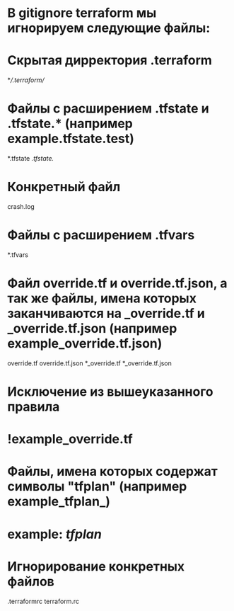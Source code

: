 # В gitignore terraform мы игнорируем следующие файлы:
# Скрытая дирректория .terraform
**/.terraform/*

# Файлы с расширением .tfstate и .tfstate.* (например example.tfstate.test)
*.tfstate
*.tfstate.*

# Конкретный файл
crash.log

# Файлы с расширением .tfvars
*.tfvars

# Файл override.tf и override.tf.json, а так же файлы, имена которых заканчиваются на _override.tf и _override.tf.json (например example_override.tf.json)
override.tf
override.tf.json
*_override.tf
*_override.tf.json

# Исключение из вышеуказанного правила
# !example_override.tf

# Файлы, имена которых содержат символы "tfplan" (например example_tfplan_)
# example: *tfplan*

# Игнорирование конкретных файлов
.terraformrc
terraform.rc

